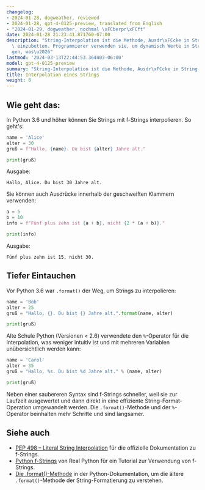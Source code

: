 ```yaml
---
changelog:
- 2024-01-28, dogweather, reviewed
- 2024-01-28, gpt-4-0125-preview, translated from English
- "2024-01-29, dogweather, nochmal \xFCberpr\xFCft"
date: 2024-01-28 21:23:41.871760-07:00
description: "String-Interpolation ist die Methode, Ausdr\xFCcke in String-Literale\
  \ einzubetten. Programmierer verwenden sie, um dynamisch Werte in Strings einzuf\xFC\
  gen, was\u2026"
lastmod: '2024-03-13T22:44:53.364403-06:00'
model: gpt-4-0125-preview
summary: "String-Interpolation ist die Methode, Ausdr\xFCcke in String-Literale einzubetten."
title: Interpolation eines Strings
weight: 8
---
```


## Wie geht das:
In Python 3.6 und höher können Sie Strings mit f-Strings interpolieren. So geht's:

```Python
name = 'Alice'
alter = 30
gruß = f"Hallo, {name}. Du bist {alter} Jahre alt."

print(gruß)
```

Ausgabe:
```
Hallo, Alice. Du bist 30 Jahre alt.
```

Sie können auch Ausdrücke innerhalb der geschweiften Klammern verwenden:

```Python
a = 5
b = 10
info = f"Fünf plus zehn ist {a + b}, nicht {2 * (a + b)}."

print(info)
```

Ausgabe:
```
Fünf plus zehn ist 15, nicht 30.
```

## Tiefer Eintauchen
Vor Python 3.6 war `.format()` der Weg, um Strings zu interpolieren:

```Python
name = 'Bob'
alter = 25
gruß = "Hallo, {}. Du bist {} Jahre alt.".format(name, alter)

print(gruß)
```

Alte Schule Python (Versionen < 2.6) verwendete den `%`-Operator für die Interpolation, was weniger intuitiv ist und mit mehreren Variablen unübersichtlich werden kann:

```Python
name = 'Carol'
alter = 35
gruß = "Hallo, %s. Du bist %d Jahre alt." % (name, alter)

print(gruß)
```

Neben einer saubereren Syntax sind f-Strings schneller, weil sie zur Laufzeit ausgewertet und dann direkt in eine effiziente String-Format-Operation umgewandelt werden. Die `.format()`-Methode und der `%`-Operator beinhalten mehr Schritte und sind langsamer.

## Siehe auch
- [PEP 498 – Literal String Interpolation](https://www.python.org/dev/peps/pep-0498/) für die offizielle Dokumentation zu f-Strings.
- [Python f-Strings](https://realpython.com/python-f-strings/) von Real Python für ein Tutorial zur Verwendung von f-Strings.
- [Die .format()-Methode](https://docs.python.org/3/library/stdtypes.html#str.format) in der Python-Dokumentation, um die ältere `.format()`-Methode der String-Formatierung zu verstehen.
